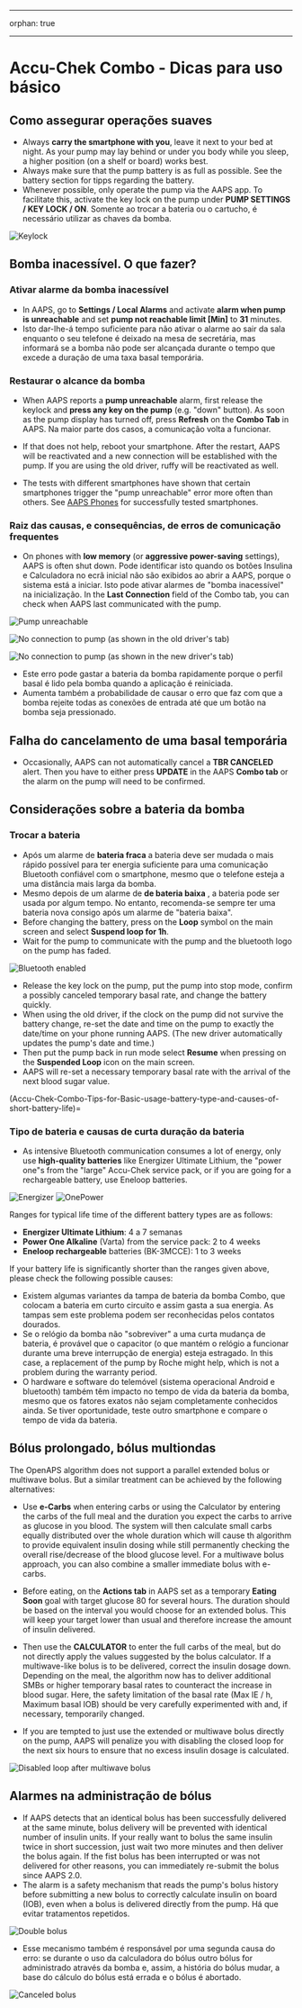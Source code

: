 * * *

orphan: true

* * *

# Accu-Chek Combo - Dicas para uso básico

## Como assegurar operações suaves

* Always **carry the smartphone with you**, leave it next to your bed at night. As your pump may lay behind or under you body while you sleep, a higher position (on a shelf or board) works best.
* Always make sure that the pump battery is as full as possible. See the battery section for tipps regarding the battery.
* Whenever possible, only operate the pump via the AAPS app. To facilitate this, activate the key lock on the pump under **PUMP SETTINGS / KEY LOCK / ON**. Somente ao trocar a bateria ou o cartucho, é necessário utilizar as chaves da bomba. 

![Keylock](../images/combo/combo-tips-keylock.png)

## Bomba inacessível. O que fazer?

### Ativar alarme da bomba inacessível

* In AAPS, go to **Settings / Local Alarms** and activate **alarm when pump is unreachable** and set **pump not reachable limit [Min]** to **31** minutes.
* Isto dar-lhe-á tempo suficiente para não ativar o alarme ao sair da sala enquanto o seu telefone é deixado na mesa de secretária, mas informará se a bomba não pode ser alcançada durante o tempo que excede a duração de uma taxa basal temporária.

### Restaurar o alcance da bomba

* When AAPS reports a **pump unreachable** alarm, first release the keylock and **press any key on the pump** (e.g. "down" button). As soon as the pump display has turned off, press **Refresh** on the **Combo Tab** in AAPS. Na maior parte dos casos, a comunicação volta a funcionar.
* If that does not help, reboot your smartphone. After the restart, AAPS will be reactivated and a new connection will be established with the pump. If you are using the old driver, ruffy will be reactivated as well.

* The tests with different smartphones have shown that certain smartphones trigger the "pump unreachable" error more often than others. See [AAPS Phones](#Phones-list-of-tested-phones) for successfully tested smartphones.

### Raiz das causas, e consequências, de erros de comunicação frequentes

* On phones with **low memory** (or **aggressive power-saving** settings), AAPS is often shut down. Pode identificar isto quando os botões Insulina e Calculadora no ecrã inicial não são exibidos ao abrir a AAPS, porque o sistema está a iniciar. Isto pode ativar alarmes de "bomba inacessível" na inicialização. In the **Last Connection** field of the Combo tab, you can check when AAPS last communicated with the pump.

![Pump unreachable](../images/combo/combo-tips-pump-unreachable.png)

![No connection to pump (as shown in the old driver's tab)](../images/combo/combo-tips-no-connection-to-pump.png)

![No connection to pump (as shown in the new driver's tab)](../images/combo/combov2-tips-no-connection-to-pump.png)

* Este erro pode gastar a bateria da bomba rapidamente porque o perfil basal é lido pela bomba quando a aplicação é reiniciada.
* Aumenta também a probabilidade de causar o erro que faz com que a bomba rejeite todas as conexões de entrada até que um botão na bomba seja pressionado. 

## Falha do cancelamento de uma basal temporária

* Occasionally, AAPS can not automatically cancel a **TBR CANCELED** alert. Then you have to either press **UPDATE** in the AAPS **Combo tab** or the alarm on the pump will need to be confirmed.

## Considerações sobre a bateria da bomba

### Trocar a bateria

* Após um alarme de **bateria fraca** a bateria deve ser mudada o mais rápido possível para ter energia suficiente para uma comunicação Bluetooth confiável com o smartphone, mesmo que o telefone esteja a uma distância mais larga da bomba.
* Mesmo depois de um alarme de **de bateria baixa** , a bateria pode ser usada por algum tempo. No entanto, recomenda-se sempre ter uma bateria nova consigo após um alarme de "bateria baixa".
* Before changing the battery, press on the **Loop** symbol on the main screen and select **Suspend loop for 1h**. 
* Wait for the pump to communicate with the pump and the bluetooth logo on the pump has faded.

![Bluetooth enabled](../images/combo/combo-tips-compo.png)

* Release the key lock on the pump, put the pump into stop mode, confirm a possibly canceled temporary basal rate, and change the battery quickly.
* When using the old driver, if the clock on the pump did not survive the battery change, re-set the date and time on the pump to exactly the date/time on your phone running AAPS. (The new driver automatically updates the pump's date and time.)
* Then put the pump back in run mode select **Resume** when pressing on the **Suspended Loop** icon on the main screen.
* AAPS will re-set a necessary temporary basal rate with the arrival of the next blood sugar value.

(Accu-Chek-Combo-Tips-for-Basic-usage-battery-type-and-causes-of-short-battery-life)=

### Tipo de bateria e causas de curta duração da bateria

* As intensive Bluetooth communication consumes a lot of energy, only use **high-quality batteries** like Energizer Ultimate Lithium, the "power one"s from the "large" Accu-Chek service pack, or if you are going for a rechargeable battery, use Eneloop batteries. 

![Energizer](../images/combo/combo-tips-energizer.jpg) ![OnePower](../images/combo/combo-tips-power-one.png)

Ranges for typical life time of the different battery types are as follows:

* **Energizer Ultimate Lithium**: 4 a 7 semanas
* **Power One Alkaline** (Varta) from the service pack: 2 to 4 weeks
* **Eneloop rechargeable** batteries (BK-3MCCE): 1 to 3 weeks

If your battery life is significantly shorter than the ranges given above, please check the following possible causes:

* Existem algumas variantes da tampa de bateria da bomba Combo, que colocam a bateria em curto circuito e assim gasta a sua energia. As tampas sem este problema podem ser reconhecidas pelos contatos dourados.
* Se o relógio da bomba não "sobreviver" a uma curta mudança de bateria, é provável que o capacitor (o que mantém o relógio a funcionar durante uma breve interrupção de energia) esteja estragado. In this case, a replacement of the pump by Roche might help, which is not a problem during the warranty period. 
* O hardware e software do telemóvel (sistema operacional Android e bluetooth) também têm impacto no tempo de vida da bateria da bomba, mesmo que os fatores exatos não sejam completamente conhecidos ainda. Se tiver oportunidade, teste outro smartphone e compare o tempo de vida da bateria.

## Bólus prolongado, bólus multiondas

The OpenAPS algorithm does not support a parallel extended bolus or multiwave bolus. But a similar treatment can be achieved by the following alternatives:

* Use **e-Carbs** when entering carbs or using the Calculator by entering the carbs of the full meal and the duration you expect the carbs to arrive as glucose in you blood. The system will then calculate small carbs equally distributed over the whole duration which will cause th algorithm to provide equivalent insulin dosing while still permanently checking the overall rise/decrease of the blood glucose level. For a multiwave bolus approach, you can also combine a smaller immediate bolus with e-carbs. 
* Before eating, on the **Actions tab** in AAPS set as a temporary **Eating Soon** goal with target glucose 80 for several hours. The duration should be based on the interval you would choose for an extended bolus. This will keep your target lower than usual and therefore increase the amount of insulin delivered.
* Then use the **CALCULATOR** to enter the full carbs of the meal, but do not directly apply the values suggested by the bolus calculator. If a multiwave-like bolus is to be delivered, correct the insulin dosage down. Depending on the meal, the algorithm now has to deliver additional SMBs or higher temporary basal rates to counteract the increase in blood sugar. Here, the safety limitation of the basal rate (Max IE / h, Maximum basal IOB) should be very carefully experimented with and, if necessary, temporarily changed.

* If you are tempted to just use the extended or multiwave bolus directly on the pump, AAPS will penalize you with disabling the closed loop for the next six hours to ensure that no excess insulin dosage is calculated.

![Disabled loop after multiwave bolus](../images/combo/combo-tips-multiwave-bolus.png)

## Alarmes na administração de bólus

* If AAPS detects that an identical bolus has been successfully delivered at the same minute, bolus delivery will be prevented with identical number of insulin units. If your really want to bolus the same insulin twice in short succession, just wait two more minutes and then deliver the bolus again. If the fist bolus has been interrupted or was not delivered for other reasons, you can immediately re-submit the bolus since AAPS 2.0.
* The alarm is a safety mechanism that reads the pump's bolus history before submitting a new bolus to correctly calculate insulin on board (IOB), even when a bolus is delivered directly from the pump. Há que evitar tratamentos repetidos.

![Double bolus](../images/combo/combo-tips-doppelbolus.png)

* Esse mecanismo também é responsável por uma segunda causa do erro: se durante o uso da calculadora do bólus outro bólus for administrado através da bomba e, assim, a história do bólus mudar, a base do cálculo do bólus está errada e o bólus é abortado. 

![Canceled bolus](../images/combo/combo-tips-history-changed.png)